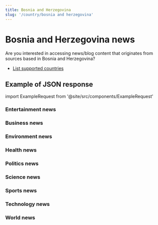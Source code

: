 ```yaml
---
title: Bosnia and Herzegovina
slug: '/country/bosnia and herzegovina'
---
```


# Bosnia and Herzegovina news

Are you interested in accessing news/blog content that originates from sources based in Bosnia and Herzegovina?

- [List supported countries](/get-articles/countries)

## Example of JSON response

import ExampleRequest from '@site/src/components/ExampleRequest'

### Entertainment news
<ExampleRequest url="https://api.apitube.io/v1/news/articles?limit=2&category=news/Arts_and_Entertainment&language=ba"></ExampleRequest>

### Business news
<ExampleRequest url="https://api.apitube.io/v1/news/articles?limit=2&category=news/Business&language=ba"></ExampleRequest>

### Environment news
<ExampleRequest url="https://api.apitube.io/v1/news/articles?limit=2&category=news/Environment&language=ba"></ExampleRequest>

### Health news
<ExampleRequest url="https://api.apitube.io/v1/news/articles?limit=2&category=news/Health&language=ba"></ExampleRequest>

### Politics news
<ExampleRequest url="https://api.apitube.io/v1/news/articles?limit=2&category=news/Politics&language=ba"></ExampleRequest>

### Science news
<ExampleRequest url="https://api.apitube.io/v1/news/articles?limit=2&category=news/Science&language=ba"></ExampleRequest>

### Sports news
<ExampleRequest url="https://api.apitube.io/v1/news/articles?limit=2&category=news/Sports&language=ba"></ExampleRequest>

### Technology news
<ExampleRequest url="https://api.apitube.io/v1/news/articles?limit=2&category=news/Technology&language=ba"></ExampleRequest>

### World news
<ExampleRequest url="https://api.apitube.io/v1/news/articles?limit=2&category=news/World&language=ba"></ExampleRequest>
